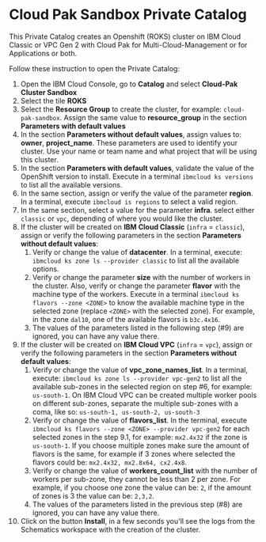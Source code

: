 # Cloud Pak Sandbox Private Catalog

This Private Catalog creates an Openshift (ROKS) cluster on IBM Cloud Classic or VPC Gen 2 with Cloud Pak for Multi-Cloud-Management or for Applications or both.

Follow these instruction to open the Private Catalog:

1. Open the IBM Cloud Console, go to **Catalog** and select **Cloud-Pak Cluster Sandbox**
2. Select the tile **ROKS**
3. Select the **Resource Group** to create the cluster, for example: `cloud-pak-sandbox`. Assign the same value to **resource_group** in the section **Parameters with default values**
4. In the section **Parameters without default values**, assign values to: **owner**, **project_name**. These parameters are used to identify your cluster. Use your name or team name and what project that will be using this cluster.
5. In the section **Parameters with default values**, validate the value of the OpenShift version to install. Execute in a terminal `ibmcloud ks versions` to list all the available versions.
6. In the same section, assign or verify the value of the parameter **region**. In a terminal, execute `ibmcloud is regions` to select a valid region.
7. In the same section, select a value for the parameter **infra**. select either `classic` or `vpc`, depending of where you would like the cluster.
8. If the cluster will be created on **IBM Cloud Classic** (`infra` = `classic`), assign or verify the following parameters in the section **Parameters without default values**:
   1. Verify or change the value of **datacenter**. In a terminal, execute: `ibmcloud ks zone ls --provider classic` to list all the available options.
   2. Verify or change the parameter **size** with the number of workers in the cluster. Also, verify or change the parameter **flavor** with the machine type of the workers. Execute in a terminal `ibmcloud ks flavors --zone <ZONE>` to know the available machine type in the selected zone (replace `<ZONE>` with the selected zone). For example, in the zone `dal10`, one of the available flavors is `b3c.4x16`.
   3. The values of the parameters listed in the following step (#9) are ignored, you can have any value there.
9. If the cluster will be created on **IBM Cloud VPC** (`infra` = `vpc`), assign or verify the following parameters in the section **Parameters without default values**:
   1. Verify or change the value of **vpc_zone_names_list**. In a terminal, execute: `ibmcloud ks zone ls --provider vpc-gen2` to list all the available sub-zones in the selected region on step #6, for example: `us-south-1`. On IBM Cloud VPC can be created multiple worker pools on different sub-zones, separate the multiple sub-zones with a coma, like so: `us-south-1, us-south-2, us-south-3`
   2. Verify or change the value of **flavors_list**. In the terminal, execute `ibmcloud ks flavors --zone <ZONE> --provider vpc-gen2` for each selected zones in the step 9.1, for example: `mx2.4x32` if the zone is `us-south-1`. If you choose multiple zones make sure the amount of flavors is the same, for example if 3 zones where selected the flavors could be: `mx2.4x32, mx2.8x64, cx2.4x8`.
   3. Verify or change the value of **workers_count_list** with the number of workers per sub-zone, they cannot be less than 2 per zone. For example, if you choose one zone the value can be: `2`, if the amount of zones is 3 the value can be: `2,3,2`.
   4. The values of the parameters listed in the previous step (#8) are ignored, you can have any value there.
10. Click on the button **Install**, in a few seconds you'll see the logs from the Schematics workspace with the creation of the cluster.
